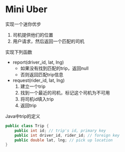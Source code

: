 # Mini Uber
实现一个迷你优步
1. 司机提供他们的位置
2. 用户请求，然后返回一个匹配的司机

实现下列函数
- report(driver_id, lat, lng)
    - 如果没有找到匹配的trip，返回null
    - 否则返回匹配trip信息
- request(rider_id, lat, lng)
    1. 建立一个trip
    2. 找到一个最近的司机，标记这个司机为不可用
    3. 将司机id填入trip
    4. 返回trip
    
Java中trip的定义

```java
public class Trip {
    public int id; // trip's id, primary key
    public int driver_id, rider_id; // foreign key
    public double lat, lng; // pick up location
}
```

